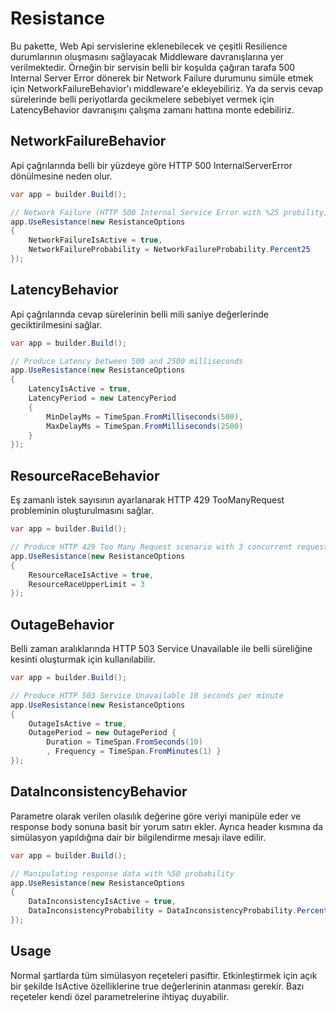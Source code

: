 # Resistance

Bu pakette, Web Api servislerine eklenebilecek ve çeşitli Resilience durumlarının oluşmasını sağlayacak Middleware davranışlarına yer verilmektedir. Örneğin bir servisin belli bir koşulda çağıran tarafa 500 Internal Server Error dönerek bir Network Failure durumunu simüle etmek için NetworkFailureBehavior'ı middleware'e ekleyebiliriz. Ya da servis cevap sürelerinde belli periyotlarda gecikmelere sebebiyet vermek için LatencyBehavior davranışını çalışma zamanı hattına monte edebiliriz.

## NetworkFailureBehavior

Api çağrılarında belli bir yüzdeye göre HTTP 500 InternalServerError dönülmesine neden olur.

```csharp
var app = builder.Build();

// Network Failure (HTTP 500 Internal Service Error with %25 probility)
app.UseResistance(new ResistanceOptions
{
    NetworkFailureIsActive = true,
    NetworkFailureProbability = NetworkFailureProbability.Percent25
});
```

## LatencyBehavior

Api çağrılarında cevap sürelerinin belli mili saniye değerlerinde geciktirilmesini sağlar.

```csharp
var app = builder.Build();

// Produce Latency between 500 and 2500 milliseconds
app.UseResistance(new ResistanceOptions
{
    LatencyIsActive = true,
    LatencyPeriod = new LatencyPeriod
    {
        MinDelayMs = TimeSpan.FromMilliseconds(500),
        MaxDelayMs = TimeSpan.FromMilliseconds(2500)
    }
});
```

## ResourceRaceBehavior

Eş zamanlı istek sayısının ayarlanarak HTTP 429 TooManyRequest probleminin oluşturulmasını sağlar.

```csharp
var app = builder.Build();

// Produce HTTP 429 Too Many Request scenario with 3 concurrent request
app.UseResistance(new ResistanceOptions
{
    ResourceRaceIsActive = true,
    ResourceRaceUpperLimit = 3
});
```

## OutageBehavior

Belli zaman aralıklarında HTTP 503 Service Unavailable ile belli süreliğine kesinti oluşturmak için kullanılabilir.

```csharp
var app = builder.Build();

// Produce HTTP 503 Service Unavailable 10 seconds per minute
app.UseResistance(new ResistanceOptions
{
    OutageIsActive = true,
    OutagePeriod = new OutagePeriod { 
        Duration = TimeSpan.FromSeconds(10)
        , Frequency = TimeSpan.FromMinutes(1) }
});
```

## DataInconsistencyBehavior

Parametre olarak verilen olasılık değerine göre veriyi manipüle eder ve response body sonuna basit bir yorum satırı ekler. Ayrıca header kısmına da simülasyon yapıldığına dair bir bilgilendirme mesajı ilave edilir.

```csharp
var app = builder.Build();

// Manipulating response data with %50 probability
app.UseResistance(new ResistanceOptions
{
    DataInconsistencyIsActive = true,
    DataInconsistencyProbability = DataInconsistencyProbability.Percent50
});
```

## Usage

Normal şartlarda tüm simülasyon reçeteleri pasiftir. Etkinleştirmek için açık bir şekilde IsActive özelliklerine true değerlerinin atanması gerekir. Bazı reçeteler kendi özel parametrelerine ihtiyaç duyabilir.